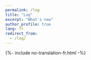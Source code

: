 ```yaml
---
permalink: /log
title: "Log"
excerpt: "What's new"
author_profile: true
lang: fr
redirect_from: 
  - /log/
---
```

{%- include no-translation-fr.html -%}
